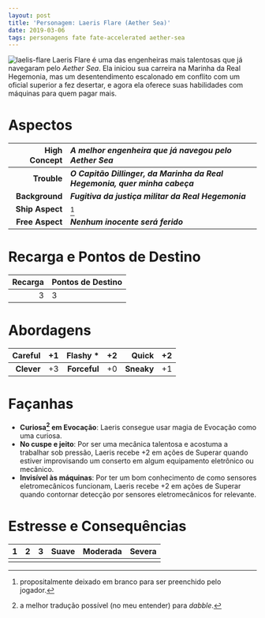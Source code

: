 ```yaml
---
layout: post
title: 'Personagem: Laeris Flare (Aether Sea)'
date: 2019-03-06
tags: personagens fate fate-accelerated aether-sea
---
```

  
![laelis-flare](https://i.pinimg.com/564x/1a/f1/21/1af121111bc7d5fdc87274b2f3b39496.jpg)
Laeris Flare é uma das engenheiras mais talentosas que já navegaram pelo _Aether Sea_. Ela iniciou sua carreira na Marinha da Real Hegemonia, mas um desentendimento escalonado em conflito com um oficial superior a fez desertar, e agora ela oferece suas habilidades com máquinas para quem pagar mais.  
  
# Aspectos  
  
| **High Concept** | ***A melhor engenheira que já navegou pelo Aether Sea*** |  
| ---: | :--- |  
| **Trouble** | ***O Capitão Dillinger, da Marinha da Real Hegemonia, quer minha cabeça*** |  
| **Background** | ***Fugitiva da justiça militar da Real Hegemonia*** |  
| **Ship Aspect** | [^ship-aspect] |  
| **Free Aspect** | ***Nenhum inocente será ferido*** |  
  
# Recarga e Pontos de Destino  
  
| **Recarga** | **Pontos de Destino** |  
| ---: | :--- |  
| 3 | 3 |  
  
# Abordagens  
  
| **Careful** | +1 | **Flashy** * | +2 | **Quick** | +2 |  
| ---: | :--- | ---: | :--- | ---: | :--- |  
| **Clever** | +3 | **Forceful** | +0 | **Sneaky** | +1 |  
  
# Façanhas  
  
- **Curiosa[^curiosa] em Evocação**: Laeris consegue usar magia de Evocação como uma curiosa.  
- **No cuspe e jeito**: Por ser uma mecânica talentosa e acostuma a trabalhar sob pressão, Laeris recebe +2 em ações de Superar quando estiver improvisando um conserto em algum equipamento eletrônico ou mecânico.  
- **Invisível às máquinas**: Por ter um bom conhecimento de como sensores eletromecânicos funcionam, Laeris recebe +2 em ações de Superar quando contornar detecção por sensores eletromecânicos for relevante.  
  
# Estresse e Consequências  
  
| **1** | **2** | **3** | Suave | Moderada | Severa |  
| :---: | :---: | :---: | :---: | :---: | :---: |  
| | | | | | |  
  
[^ship-aspect]: propositalmente deixado em branco para ser preenchido pelo jogador.  
[^curiosa]: a melhor tradução possível (no meu entender) para _dabble_.  
